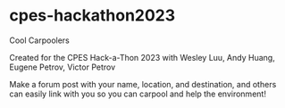 # cpes-hackathon2023

Cool Carpoolers

Created for the CPES Hack-a-Thon 2023 with Wesley Luu, Andy Huang, Eugene Petrov, Victor Petrov

Make a forum post with your name, location, and destination, and others can easily link with you so you can carpool and help the environment!
